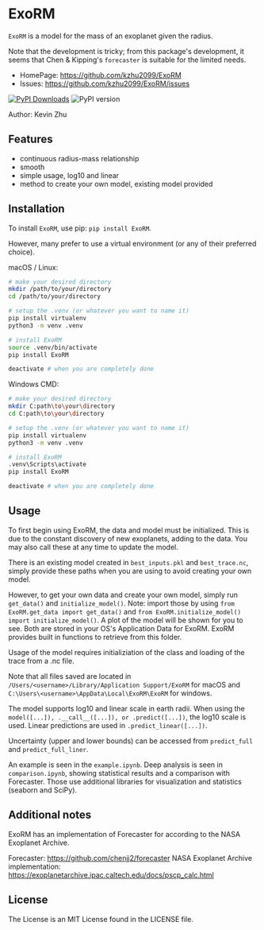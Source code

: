 # ExoRM

`ExoRM` is a model for the mass of an exoplanet given the radius.

Note that the development is tricky; from this package's development, it seems that Chen & Kipping's `forecaster` is suitable for the limited needs.

- HomePage: https://github.com/kzhu2099/ExoRM
- Issues: https://github.com/kzhu2099/ExoRM/issues

[![PyPI Downloads](https://static.pepy.tech/badge/ExoRM)](https://pepy.tech/projects/ExoRM) ![PyPI version](https://img.shields.io/pypi/v/ExoRM.svg)

Author: Kevin Zhu

## Features

- continuous radius-mass relationship
- smooth
- simple usage, log10 and linear
- method to create your own model, existing model provided

## Installation

To install `ExoRM`, use pip: ```pip install ExoRM```.

However, many prefer to use a virtual environment (or any of their preferred choice).

macOS / Linux:

```sh
# make your desired directory
mkdir /path/to/your/directory
cd /path/to/your/directory

# setup the .venv (or whatever you want to name it)
pip install virtualenv
python3 -m venv .venv

# install ExoRM
source .venv/bin/activate
pip install ExoRM

deactivate # when you are completely done
```

Windows CMD:

```sh
# make your desired directory
mkdir C:path\to\your\directory
cd C:path\to\your\directory

# setup the .venv (or whatever you want to name it)
pip install virtualenv
python3 -m venv .venv

# install ExoRM
.venv\Scripts\activate
pip install ExoRM

deactivate # when you are completely done
```

## Usage

To first begin using ExoRM, the data and model must be initialized. This is due to the constant discovery of new exoplanets, adding to the data. You may also call these at any time to update the model.

There is an existing model created in `best_inputs.pkl` and `best_trace.nc`, simply provide these paths when you are using to avoid creating your own model.

However, to get your own data and create your own model, simply run `get_data()` and `initialize_model()`. Note: import those by using `from ExoRM.get_data import get_data()` and `from ExoRM.initialize_model() import initialize_model()`. A plot of the model will be shown for you to see. Both are stored in your OS's Application Data for ExoRM. ExoRM provides built in functions to retrieve from this folder.

Usage of the model requires initializiation of the class and loading of the trace from a .nc file.

Note that all files saved are located in `/Users/<username>/Library/Application Support/ExoRM` for macOS and `C:\Users\<username>\AppData\Local\ExoRM\ExoRM` for windows.

The model supports log10 and linear scale in earth radii. When using the `model([...]), .__call__([...]), or .predict([...])`, the log10 scale is used. Linear predictions are used in `.predict_linear([...])`.

Uncertainty (upper and lower bounds) can be accessed from `predict_full` and `predict_full_liner`.

An example is seen in the `example.ipynb`. Deep analysis is seen in `comparison.ipynb`, showing statistical results and a comparison with Forecaster. Those use additional libraries for visualization and statistics (seaborn and SciPy).

## Additional notes

ExoRM has an implementation of Forecaster for according to the NASA Exoplanet Archive.

Forecaster: https://github.com/chenjj2/forecaster
NASA Exoplanet Archive implementation: https://exoplanetarchive.ipac.caltech.edu/docs/pscp_calc.html

## License

The License is an MIT License found in the LICENSE file.